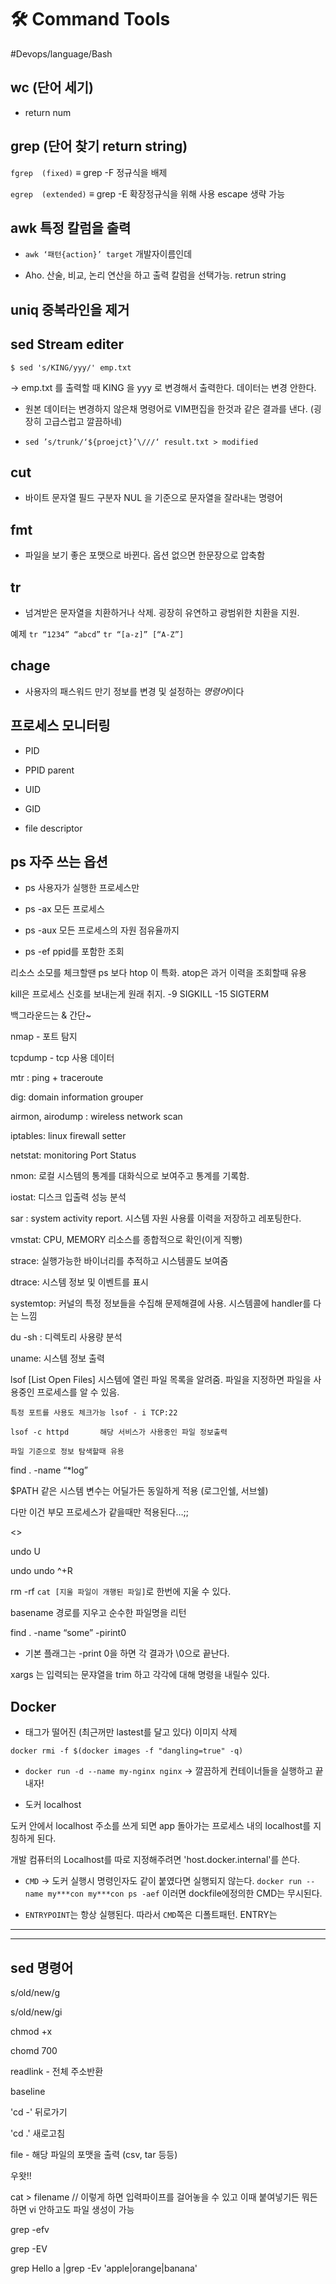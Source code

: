 # 🛠 Command Tools

#Devops/language/Bash

## wc (단어 세기)

* return num



## grep (단어 찾기 return string)

`fgrep	(fixed)` ≡ grep -F	정규식을 배제

`egrep	(extended)` ≡ grep -E 확장정규식을 위해 사용 escape 생략 가능



## awk	특정 칼럼을 출력  

* `awk ‘패턴{action}’ target` 개발자이름인데 

* Aho. 산술, 비교, 논리 연산을 하고 출력 칼럼을 선택가능. retrun string



## uniq	중복라인을 제거

## sed	Stream editer 	

`$ sed 's/KING/yyy/' emp.txt`

→  emp.txt 를 출력할 때 KING 을 yyy 로 변경해서 출력한다. 데이터는 변경 안한다.

* 원본 데이터는 변경하지 않은채 명령어로 VIM편집을 한것과 같은 결과를 낸다. (굉장히 고급스럽고 깔끔하네)

* `sed ’s/trunk/‘${proejct}’\///‘ result.txt > modified`



## cut	

* 바이트 문자열 필드 구분자 NUL 을 기준으로 문자열을 잘라내는 명령어



## fmt	

* 파일을 보기 좋은 포맷으로 바뀐다. 옵션 없으면 한문장으로 압축함

	

## tr  

* 넘겨받은 문자열을 치환하거나 삭제. 굉장히 유연하고 광범위한 치환을 지원. 

예제 `tr “1234” “abcd”` `tr “[a-z]” [“A-Z”]`



## chage 

* 사용자의 패스워드 만기 정보를 변경 및 설정하는 *명령어*이다



## 프로세스 모니터링

* PID

* PPID parent

* UID

* GID

* file descriptor



## ps 자주 쓰는 옵션

* ps 			사용자가 실행한 프로세스만

* ps -ax		모든 프로세스

* ps -aux	모든 프로세스의 자원 점유율까지

* ps -ef		ppid를 포함한 조회



리소스 소모를 체크할땐 ps 보다 htop 이 특화. atop은 과거 이력을 조회할때 유용

kill은 프로세스 신호를 보내는게 원래 취지. -9  SIGKILL -15 SIGTERM 

백그라운드는 & 간단~



nmap - 포트 탐지

tcpdump - tcp 사용 데이터

mtr : ping + traceroute

dig: domain information grouper

airmon, airodump : wireless network scan

iptables: linux firewall setter

netstat: monitoring Port Status



nmon: 로컬 시스템의 통계를 대화식으로 보여주고 통계를 기록함.

iostat: 디스크 입출력 성능 분석

sar : system activity report. 시스템 자원 사용률 이력을 저장하고 레포팅한다.

vmstat: CPU, MEMORY 리소스를 종합적으로 확인(이게 직빵)



strace: 실행가능한 바이너리를 추적하고 시스템콜도 보여줌

dtrace: 시스템 정보 및 이벤트를 표시

systemtop: 커널의 특정 정보들을 수집해 문제해결에 사용. 시스템콜에 handler를 다는 느낌

du -sh : 디렉토리 사용량 분석

uname: 시스템 정보 출력



lsof	[List Open Files] 시스템에 열린 파일 목록을 알려줌. 파일을 지정하면 파일을 사용중인 프로세스를 알 수 있음.

	특정 포트를 사용도 체크가능 lsof - i TCP:22

	lsof -c httpd		해당 서비스가 사용중인 파일 정보출력

	파일 기준으로 정보 탐색할때 유용





find . -name “*log”



$PATH 같은 시스템 변수는 어딜가든 동일하게 적용 (로그인쉘, 서브쉘)

다만 이건 부모 프로세스가 같을때만 적용된다…;;



<<VIM>>

undo U

undo undo  ^+R 





rm -rf `cat [지울 파일이 개행된 파일]`로 한번에 지울 수 있다.

basename 경로를 지우고 순수한 파일명을 리턴





find . -name “some” -pirint0

* 기본 플래그는 -print 0을 하면 각 결과가 \0으로 끝난다. 



xargs 는 입력되는 문쟈열을 trim 하고 각각에 대해 명령을 내릴수 있다. 





## Docker

* 태그가 떨어진 (최근꺼만 lastest를 달고 있다) 이미지 삭제

`docker rmi -f $(docker images -f "dangling=true" -q)`



* `docker run -d --name my-nginx nginx` → 깔끔하게 컨테이너들을 실행하고 끝내자!



* 도커 localhost

도커 안에서 localhost 주소를 쓰게 되면 app 돌아가는 프로세스 내의 localhost를 지칭하게 된다.

개발 컴퓨터의 Localhost를 따로 지정해주려면 'host.docker.internal'를 쓴다.

* `CMD` -> 도커 실행시 명령인자도 같이 붙였다면 실행되지 않는다. `docker run --name my***con my***con ps -aef` 이러면 dockfile에정의한 CMD는 무시된다.

* `ENTRYPOINT`는 항상 실행된다. 따라서 `CMD`쪽은 디폴트패턴. ENTRY는 

---







---



## sed 명령어

s/old/new/g

s/old/new/gi





chmod +x

chomd 700



readlink - 전체 주소반환

baseline



'cd -' 뒤로가기

'cd .' 새로고침



file - 해당 파일의 포맷을 출력 (csv, tar 등등)



우왓!!

cat > filename	// 이렇게 하면 입력파이프를 걸어놓을 수 있고 이때 붙여넣기든 뭐든 하면 vi 안하고도 파일 생성이 가능





grep -efv

grep -EV 

grep Hello a |grep -Ev 'apple|orange|banana'